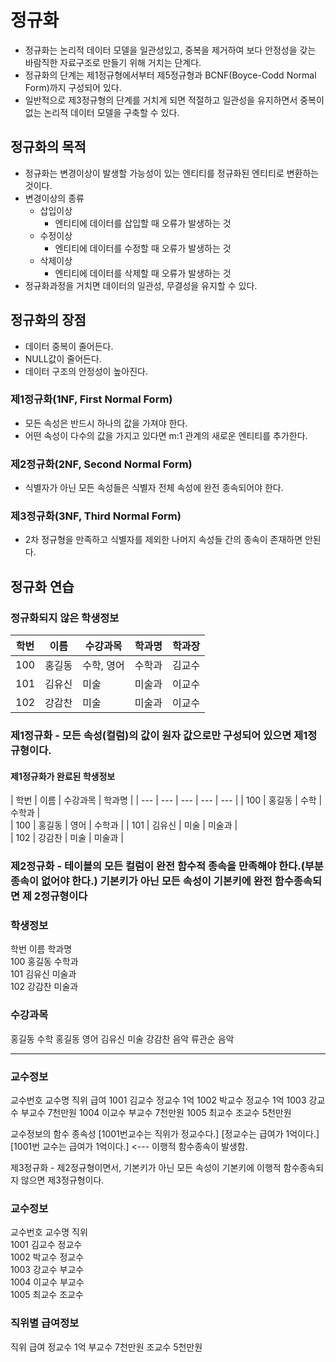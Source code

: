 # 정규화
- 정규화는 논리적 데이터 모델을 일관성있고, 중복을 제거하여 보다 안정성을 갖는 바람직한 자료구조로 만들기 위해 거치는 단계다.
- 정규화의 단계는 제1정규형에서부터 제5정규형과 BCNF(Boyce-Codd Normal Form)까지 구성되어 있다.
- 일반적으로 제3정규형의 단계를 거치게 되면 적절하고 일관성을 유지하면서 중복이 없는 논리적 데이터 모델을 구축할 수 있다.

## 정규화의 목적
- 정규화는 변경이상이 발생할 가능성이 있는 엔티티를 정규화된 엔티티로 변환하는 것이다.
- 변경이상의 종류 
  + 삽입이상
    * 엔티티에 데이터를 삽입할 때 오류가 발생하는 것
  + 수정이상
    * 엔티티에 데이터를 수정할 때 오류가 발생하는 것 
  + 삭제이상
    * 엔티티에 데이터를 삭제할 때 오류가 발생하는 것
- 정규화과정을 거치면 데이터의 일관성, 무결성을 유지할 수 있다.

## 정규화의 장점
- 데이터 중복이 줄어든다.
- NULL값이 줄어든다.
- 데이터 구조의 안정성이 높아진다.

### 제1정규화(1NF, First Normal Form)
- 모든 속성은 반드시 하나의 값을 가져야 한다.
- 어떤 속성이 다수의 값을 가지고 있다면 m:1 관계의 새로운 엔티티를 추가한다.

### 제2정규화(2NF, Second Normal Form)
- 식별자가 아닌 모든 속성들은 식별자 전체 속성에 완전 종속되어야 한다.

### 제3정규화(3NF, Third Normal Form)
- 2차 정규형을 만족하고 식별자를 제외한 나머지 속성들 간의 종속이 존재하면 안된다.

## 정규화 연습
### 정규화되지 않은 학생정보
| 학번 | 이름 | 수강과목 | 학과명 | 학과장 |
| --- | --- | --- | --- | --- |
| 100 | 홍길동 | 수학, 영어 | 수학과 | 김교수 |
| 101 | 김유신 | 미술 | 미술과 | 이교수 |
| 102 | 강감찬 | 미술 |  미술과 | 이교수 |


### 제1정규화 - 모든 속성(컬럼)의 값이 원자 값으로만 구성되어 있으면 제1정규형이다.
#### 제1정규화가 완료된 학생정보
| 학번 | 이름 | 수강과목 | 학과명 |
| --- | --- | --- | --- | --- |
| 100 | 홍길동 | 수학 | 수학과 |	
| 100 | 홍길동 | 영어 | 수학과 | 
| 101 | 김유신 | 미술 | 미술과 |	
| 102 | 강감찬 | 미술 | 미술과 | 


### 제2정규화 - 테이블의 모든 컬럼이 완전 함수적 종속을 만족해야 한다.(부분종속이 없어야 한다.) 기본키가 아닌 모든 속성이 기본키에 완전 함수종속되면 제 2정규형이다
### 학생정보
학번	이름     학과명	  
100    	홍길동   수학과   
101     김유신	 미술과   	
102	강감찬	 미술과   


### 수강과목
홍길동  수학
홍길동	영어
김유신  미술
강감찬  음악
류관순  음악


-------------------------------------------------------------------------------------------
### 교수정보
교수번호  교수명  직위    급여
1001      김교수  정교수  1억
1002      박교수  정교수  1억
1003      강교수  부교수  7천만원
1004      이교수  부교수  7천만원
1005      최교수  조교수  5천만원

교수정보의 함수 종속성
[1001번교수는 직위가 정교수다.] 
[정교수는 급여가 1억이다.]
[1001번 교수는 급여가 1억이다.] <--- 이행적 함수종속이 발생함.


제3정규화 - 제2정규형이면서, 
            기본키가 아닌 모든 속성이 기본키에 이행적 함수종속되지 않으면 제3정규형이다.
### 교수정보
교수번호  교수명  직위    
1001      김교수  정교수  
1002      박교수  정교수  
1003      강교수  부교수  
1004      이교수  부교수  
1005      최교수  조교수  

### 직위별 급여정보
직위    급여
정교수  1억
부교수  7천만원
조교수  5천만원
	    






